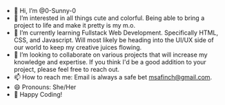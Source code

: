 - 👋 Hi, I’m @0-Sunny-0
- 👀 I’m interested in all things cute and colorful. Being able to bring a project to life and make it pretty is my m.o.
- 🌱 I’m currently learning Fullstack Web Development. Specifically HTML, CSS, and Javascript. Will most likely be heading into the UI/UX side of our world to keep my creative juices flowing. 
- 💞️ I’m looking to collaborate on various projects that will increase my knowledge and expertise. If you think I'd be a good addition to your project, please feel free to reach out.
- 📫 How to reach me: Email is always a safe bet msafinch@gmail.com.
- 😄 Pronouns: She/Her
- 💛 Happy Coding!

<!---
0-Sunny-0/0-Sunny-0 is a ✨ special ✨ repository because its `README.md` (this file) appears on your GitHub profile.
You can click the Preview link to take a look at your changes.
--->
